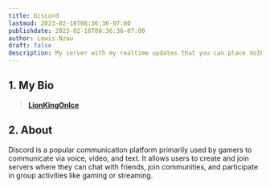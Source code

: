 ```yaml
---
title: Discord
lastmod: 2023-02-16T08:36:36-07:00
publishdate: 2023-02-16T08:36:36-07:00
author: Lewis Nzau
draft: false
description: My server with my realtime updates that you can place VoIP and instant messaging to me.
---
```


## 1. My Bio

> [**LionKingOnIce**](www.who.not)

## 2. About

Discord is a popular communication platform primarily used by gamers to communicate via voice, video, and text. It allows users to create and join servers where they can chat with friends, join communities, and participate in group activities like gaming or streaming.
